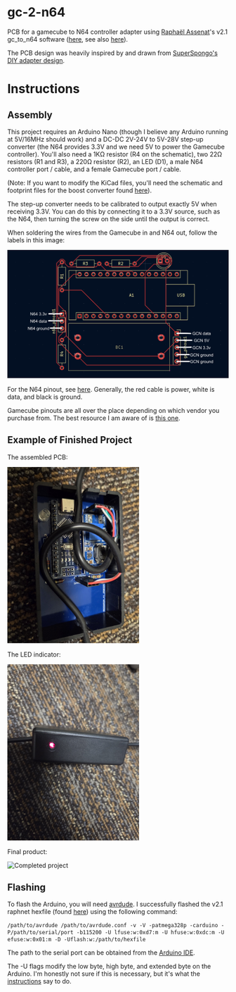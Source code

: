 # gc-2-n64

PCB for a gamecube to N64 controller adapter using [Raphaël Assenat](https://github.com/raphnet)'s v2.1 gc_to_n64 software ([here](https://www.raphnet.net/electronique/gc_to_n64/index_en.php), see also [here](https://github.com/raphnet/gc_to_n64])).

The PCB design was heavily inspired by and drawn from [SuperSpongo's DIY adapter design](https://circuit-board.de/forum/index.php/Thread/28130-Raphnets-GameCube-Controller-to-N64-Adapter-v2/).

# Instructions

## Assembly

This project requires an Arduino Nano (though I believe any Arduino running at 5V/16MHz should work) and a DC-DC 2V-24V to 5V-28V step-up converter (the N64 provides 3.3V and we need 5V to power the Gamecube controller). You'll also need a 1KΩ resistor (R4 on the schematic), two 22Ω resistors (R1 and R3), a 220Ω resistor (R2), an LED (D1), a male N64 controller port / cable, and a female Gamecube port / cable.

(Note: If you want to modify the KiCad files, you'll need the schematic and footprint files for the boost converter found [here](kicad/gc_2_n64/boost-converter-files)).

The step-up converter needs to be calibrated to output exactly 5V when receiving 3.3V. You can do this by connecting it to a 3.3V source, such as the N64, then turning the screw on the side until the output is correct.

When soldering the wires from the Gamecube in and N64 out, follow the labels in this image:

![Pinout guide](doc/pinout_guide.png)

For the N64 pinout, see [here](https://consolemods.org/wiki/N64:Connector_Pinouts). Generally, the red cable is power, white is data, and black is ground.

Gamecube pinouts are all over the place depending on which vendor you purchase from. The best resource I am aware of is [this one](https://docs.google.com/spreadsheets/d/1X-F21F838uQRCuYsc7nQoAv6I2dchvXtBSNTf-ZOc9M).

## Example of Finished Project

The assembled PCB:

<img src="doc/interior.jpg" alt="Assembled PCB" width="300" height="400">

The LED indicator:

<img src="doc/led-demo.jpg" alt="LED light" width="300" height="400">

Final product:

<img src="doc/finished.jpg" alt="Completed project" width="300" height="400">

## Flashing

To flash the Arduino, you will need [avrdude](https://github.com/avrdudes/avrdude). I successfully flashed the v2.1 raphnet hexfile (found [here](https://www.raphnet.net/electronique/gc_to_n64/index_en.php#8)) using the following command:

```
/path/to/avrdude /path/to/avrdude.conf -v -V -patmega328p -carduino -P/path/to/serial/port -b115200 -U lfuse:w:0xd7:m -U hfuse:w:0xdc:m -U efuse:w:0x01:m -D -Uflash:w:/path/to/hexfile
```

The path to the serial port can be obtained from the [Arduino IDE](https://www.arduino.cc/en/software/).

The -U flags modify the low byte, high byte, and extended byte on the Arduino. I'm honestly not sure if this is necessary, but it's what the [instructions](https://www.raphnet.net/electronique/gc_to_n64/index_en.php#8) say to do.
